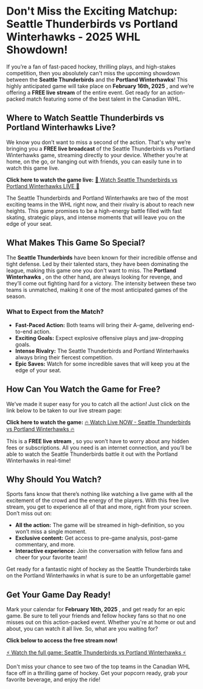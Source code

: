 # Don't Miss the Exciting Matchup: Seattle Thunderbirds vs Portland Winterhawks - 2025 WHL Showdown!

If you’re a fan of fast-paced hockey, thrilling plays, and high-stakes competition, then you absolutely can't miss the upcoming showdown between the **Seattle Thunderbirds** and the **Portland Winterhawks**! This highly anticipated game will take place on **February 16th, 2025** , and we’re offering a **FREE live stream** of the entire event. Get ready for an action-packed match featuring some of the best talent in the Canadian WHL.

## Where to Watch Seattle Thunderbirds vs Portland Winterhawks Live?

We know you don’t want to miss a second of the action. That's why we’re bringing you a **FREE live broadcast** of the Seattle Thunderbirds vs Portland Winterhawks game, streaming directly to your device. Whether you’re at home, on the go, or hanging out with friends, you can easily tune in to watch this game live.

**Click here to watch the game live:** [🚨 Watch Seattle Thunderbirds vs Portland Winterhawks LIVE 🚨](https://tinyurl.com/livestreamfreeo?st=Seattle+Thunderbirds+vs+Portland+Winterh&si=ghc)

The Seattle Thunderbirds and Portland Winterhawks are two of the most exciting teams in the WHL right now, and their rivalry is about to reach new heights. This game promises to be a high-energy battle filled with fast skating, strategic plays, and intense moments that will leave you on the edge of your seat.

## What Makes This Game So Special?

The **Seattle Thunderbirds** have been known for their incredible offense and tight defense. Led by their talented stars, they have been dominating the league, making this game one you don't want to miss. The **Portland Winterhawks** , on the other hand, are always looking for revenge, and they’ll come out fighting hard for a victory. The intensity between these two teams is unmatched, making it one of the most anticipated games of the season.

### What to Expect from the Match?

- **Fast-Paced Action:** Both teams will bring their A-game, delivering end-to-end action.
- **Exciting Goals:** Expect explosive offensive plays and jaw-dropping goals.
- **Intense Rivalry:** The Seattle Thunderbirds and Portland Winterhawks always bring their fiercest competition.
- **Epic Saves:** Watch for some incredible saves that will keep you at the edge of your seat.

## How Can You Watch the Game for Free?

We’ve made it super easy for you to catch all the action! Just click on the link below to be taken to our live stream page:

**Click here to watch the game:** [🔥 Watch Live NOW - Seattle Thunderbirds vs Portland Winterhawks 🔥](https://tinyurl.com/livestreamfreeo?st=Seattle+Thunderbirds+vs+Portland+Winterh&si=ghc)

This is a **FREE live stream** , so you won’t have to worry about any hidden fees or subscriptions. All you need is an internet connection, and you’ll be able to watch the Seattle Thunderbirds battle it out with the Portland Winterhawks in real-time!

## Why Should You Watch?

Sports fans know that there’s nothing like watching a live game with all the excitement of the crowd and the energy of the players. With this free live stream, you get to experience all of that and more, right from your screen. Don’t miss out on:

- **All the action:** The game will be streamed in high-definition, so you won’t miss a single moment.
- **Exclusive content:** Get access to pre-game analysis, post-game commentary, and more.
- **Interactive experience:** Join the conversation with fellow fans and cheer for your favorite team!

Get ready for a fantastic night of hockey as the Seattle Thunderbirds take on the Portland Winterhawks in what is sure to be an unforgettable game!

## Get Your Game Day Ready!

Mark your calendar for **February 16th, 2025** , and get ready for an epic game. Be sure to tell your friends and fellow hockey fans so that no one misses out on this action-packed event. Whether you're at home or out and about, you can watch it all live. So, what are you waiting for?

**Click below to access the free stream now!**

[⚡️ Watch the full game: Seattle Thunderbirds vs Portland Winterhawks ⚡️](https://tinyurl.com/livestreamfreeo?st=Seattle+Thunderbirds+vs+Portland+Winterh&si=ghc)

Don't miss your chance to see two of the top teams in the Canadian WHL face off in a thrilling game of hockey. Get your popcorn ready, grab your favorite beverage, and enjoy the ride!
